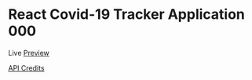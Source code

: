 # React Covid-19 Tracker Application 000

Live [Preview](https://covid19-tracker-mr62.web.app/)

[API Credits](https://covid19.mathdro.id/api/)
